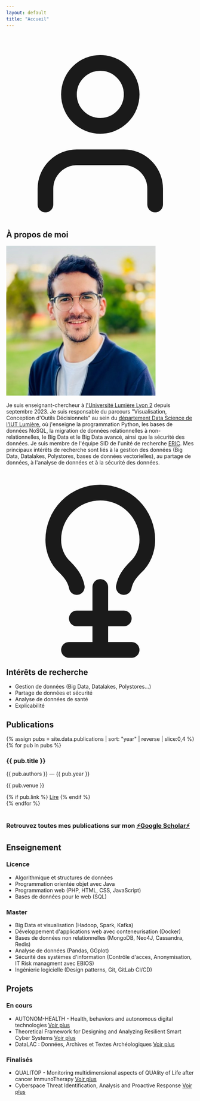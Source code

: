 ```yaml
---
layout: default
title: "Accueil"
---
```


<section id="apropos" class="section-box rounded-3xl p-10 mb-16">
    <h2 class="text-4xl font-bold text-accent mb-8 border-b-2 border-accent pb-4 flex items-center">
        <!-- Icône utilisateur pour la section "À propos" -->
        <svg xmlns="http://www.w3.org/2000/svg" class="h-10 w-10 mr-4 text-accent" viewBox="0 0 24 24" fill="none" stroke="currentColor" stroke-width="2" stroke-linecap="round" stroke-linejoin="round"><path d="M19 21v-2a4 4 0 0 0-4-4H9a4 4 0 0 0-4 4v2"></path><circle cx="12" cy="7" r="4"></circle></svg>
        À propos de moi
    </h2>
    <div class="flex flex-col md:flex-row items-center space-y-8 md:space-y-0 md:space-x-12">
        <div class="md:w-1/4 flex justify-center">
            <!-- Utilisation d'une image de remplacement pour la photo de profil -->
            <img src="../img/juba-agoun.jpg" alt="Photo de profil de Juba Agoun" class="rounded-full border-4 border-gray-700 w-64 h-64 object-cover shadow-2xl">
        </div>
        <div class="md:w-3/4 text-lg leading-relaxed space-y-4">
          <p>
            Je suis enseignant-chercheur à 
            <a href="https://www.univ-lyon2.fr/" class="gold-link" target="_blank">l'Université Lumière Lyon 2</a> 
            depuis septembre 2023. Je suis responsable du parcours 
            "Visualisation, Conception d'Outils Décisionnels" au sein du  
            <a href="https://iut.univ-lyon2.fr/formations/but/but-science-des-donnees/"  class="gold-link" target="_blank">département Data Science de l'IUT Lumière</a>, 
            où j'enseigne la programmation Python, les bases de données NoSQL, la migration de données relationnelles à non-relationnelles, le Big Data et le Big Data avancé, ainsi que la sécurité des données. 
            Je suis membre de l'équipe SID de l'unité de recherche 
            <a href="https://eric.msh-lse.fr/" class="gold-link" target="_blank">ERIC</a>. 
            Mes principaux intérêts de recherche sont liés à la gestion des données (Big Data, Datalakes, Polystores, bases de données vectorielles), au partage de données, à l'analyse de données et à la sécurité des données.
          </p>
        </div>
    </div>
</section>

<section id="recherche" class="section-box rounded-3xl p-10 mb-16">
  <h2 class="text-4xl font-bold text-accent mb-8 border-b-2 border-accent pb-4 flex items-center">
      <!-- Icône d'ampoule pour la section "Recherche" -->
      <svg xmlns="http://www.w3.org/2000/svg" class="h-10 w-10 mr-4 text-accent" viewBox="0 0 24 24" fill="none" stroke="currentColor" stroke-width="2" stroke-linecap="round" stroke-linejoin="round"><path d="M15 14c.2-1 .7-1.7 1.5-2.5 1-.9 1.5-2.2 1.5-3.5A6 6 0 0 0 6 8c0 1.3.5 2.6 1.5 3.5.8.8 1.3 1.5 1.5 2.5"></path><path d="M9 18h6"></path><path d="M10 22h4"></path><path d="M8 22h8"></path><path d="M12 14v8"></path></svg>
      Intérêts de recherche
  </h2>
  <ul class="list-disc list-inside">
    <li>Gestion de données (Big Data, Datalakes, Polystores...)</li>
    <li>Partage de données et sécurité</li>
    <li>Analyse de données de santé</li>
    <li>Explicabilité</li>
  </ul>
</section>

<section id="publications" class="section-box rounded-3xl p-10 mb-16">
  <h2 class="text-4xl font-bold text-accent mb-8 border-b-2 border-accent pb-4 flex items-center">
    Publications
  </h2>
 
  <div class="space-y-8 text-lg">
    {% assign pubs = site.data.publications | sort: "year" | reverse | slice:0,4 %}
    {% for pub in pubs %}
      <article class="p-6 rounded-xl border-2 border-gray-700 hover:border-accent transition-colors duration-300">
        <h3 class="font-semibold text-xl mb-2">{{ pub.title }}</h3>
        <p class="italic text-gray-400">{{ pub.authors }} — {{ pub.year }}</p>
        <p class="mt-2 text-sm">{{ pub.venue }}</p>
        {% if pub.link %}
          <a href="{{ pub.link }}" target="_blank" class="text-red-500">Lire</a>
        {% endif %}
      </article>
    {% endfor %}
  </div>
  
  <br>
  <h3 class="font-semibold text-xl mb-2 ">Retrouvez toutes mes publications sur mon <a href="https://scholar.google.com/citations?hl=fr&user=pT-ZQfIAAAAJ&view_op=list_works&sortby=pubdate"  class="gold-link" target="_blank"> ⚡Google Scholar⚡</a>
  </h3> 
</section>


<section id="enseignement" class="section-box rounded-3xl p-10 mb-16">
    <h2 class="text-4xl font-bold text-accent mb-8 border-b-2 border-accent pb-4 flex items-center">
        Enseignement
    </h2>
    <div class="space-y-8 text-lg">
        <!-- Détails des cours extraits du CV, organisés par niveau -->
        <div class="p-6 rounded-xl border-2 border-gray-700 hover:border-accent transition-colors duration-300">
            <h3 class="font-semibold text-xl mb-2 text-accent">Licence</h3>
            <ul class="list-disc list-inside space-y-1 text-gray-400">
                <li>Algorithmique et structures de données</li>
                <li>Programmation orientée objet avec Java</li>
                <li>Programmation web (PHP, HTML, CSS, JavaScript)</li>
                <li>Bases de données pour le web (SQL)</li>
            </ul>
        </div>
        <div class="p-6 rounded-xl border-2 border-gray-700 hover:border-accent transition-colors duration-300">
            <h3 class="font-semibold text-xl mb-2 text-accent">Master</h3>
            <ul class="list-disc list-inside space-y-1 text-gray-400">
                <li>Big Data et visualisation (Hadoop, Spark, Kafka)</li>
                <li>Développement d'applications web avec conteneurisation (Docker)</li>
                <li>Bases de données non relationnelles (MongoDB, Neo4J, Cassandra, Redis)</li>
                <li>Analyse de données (Pandas, GGplot)</li>
                <li>Sécurité des systèmes d'information (Contrôle d'acces, Anonymisation, IT Risk managment avec EBIOS)</li>
                <li>Ingénierie logicielle (Design patterns, Git, GitLab CI/CD)</li>
            </ul>
        </div>
    </div>
</section>




<section id="projets" class="section-box rounded-3xl p-10 mb-16">
    <h2 class="text-4xl font-bold text-accent mb-8 border-b-2 border-accent pb-4 flex items-center">      
        Projets
    </h2>
    <div class="space-y-8 text-lg">
        <!-- procjects organized by time-->
        <div class="p-6 rounded-xl border-2 border-gray-700 hover:border-accent transition-colors duration-300">
            <h3 class="font-semibold text-xl mb-2 text-accent">En cours</h3>
            <ul class="list-disc list-inside space-y-1 text-gray-400">
                <li>AUTONOM-HEALTH - Health, behaviors and autonomous digital technologies 
                <a href="https://anr.fr/ProjetIA-22-PESN-0009"  class="gold-link" target="_blank">Voir plus</a> 
                </li>
                <li>Theoretical Framework for Designing and Analyzing Resilient Smart Cyber Systems
                <a href="https://rscs-fr-us.projet.liris.cnrs.fr/"  class="gold-link" target="_blank">Voir plus</a> 
                </li>
                <li>DataLAC : Données, Archives et Textes Archéologiques
                <a href="https://anr.fr/Projet-ANR-24-CE54-1690"  class="gold-link" target="_blank">Voir plus</a> 
                </li>
            </ul>
        </div>
        <div class="p-6 rounded-xl border-2 border-gray-700 hover:border-accent transition-colors duration-300">
            <h3 class="font-semibold text-xl mb-2 text-accent">Finalisés</h3>
            <ul class="list-disc list-inside space-y-1 text-gray-400">
              <li>QUALITOP - Monitoring multidimensional aspects of QUAlity of Life after cancer ImmunoTherapy 
                  <a href="https://cordis.europa.eu/project/id/875171"  class="gold-link" target="_blank">Voir plus</a> 
              </li>
              <li>Cyberspace Threat Identification, Analysis and Proactive Response
                  <a href="https://projet.liris.cnrs.fr/cyber/workshops.html"  class="gold-link" target="_blank">Voir plus</a> 
              </li>
              </ul>
        </div>
    </div>
</section>